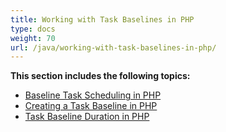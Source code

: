 ```yaml
---
title: Working with Task Baselines in PHP
type: docs
weight: 70
url: /java/working-with-task-baselines-in-php/
---
```


**This section includes the following topics:**

- [Baseline Task Scheduling in PHP](/tasks/java/baseline-task-scheduling-in-php/)
- [Creating a Task Baseline in PHP](/tasks/java/creating-a-task-baseline-in-php/)
- [Task Baseline Duration in PHP](/tasks/java/task-baseline-duration-in-php/)
